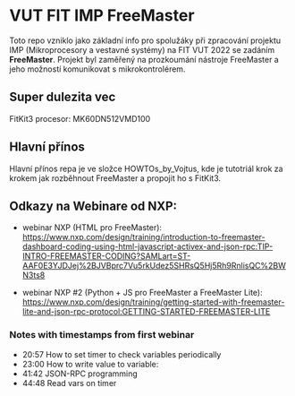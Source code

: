 # VUT FIT IMP FreeMaster 
Toto repo vzniklo jako základní info pro spolužáky při zpracování projektu IMP (Mikroprocesory a vestavné systémy) na FIT VUT 2022 se zadáním **FreeMaster**.
Projekt byl zaměřený na prozkoumání nástroje FreeMaster a jeho možností komunikovat s mikrokontrolérem.

## Super dulezita vec
FitKit3 procesor: MK60DN512VMD100

## Hlavní přínos 
Hlavní přínos repa je ve složce HOWTOs_by_Vojtus, kde je tutotriál krok za krokem jak rozběhnout FreeMaster a propojit ho s FitKit3.


## Odkazy na Webinare od NXP:
* webinar NXP (HTML pro FreeMaster): https://www.nxp.com/design/training/introduction-to-freemaster-dashboard-coding-using-html-javascript-activex-and-json-rpc:TIP-INTRO-FREEMASTER-CODING?SAMLart=ST-AAF0E3YJDJej%2BJVBprc7Vu5rkUdez5SHRsQ5Hj5Rh9RnlisQC%2BWN3ts8

* webinar NXP #2 (Python + JS pro FreeMaster a FreeMaster Lite): https://www.nxp.com/design/training/getting-started-with-freemaster-lite-and-json-rpc-protocol:GETTING-STARTED-FREEMASTER-LITE

### Notes with timestamps from first webinar
- 20:57 How to set timer to check variables periodically
- 23:00 How to write value to variable: 
- 41:42 JSON-RPC programming 
- 44:48 Read vars on timer
